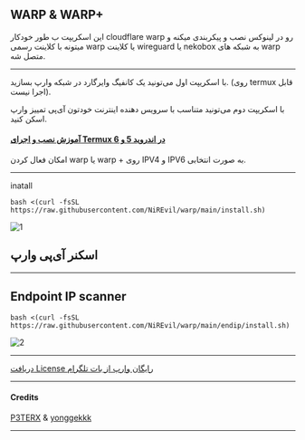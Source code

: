 ## WARP & WARP+

 این اسکریپت ب طور خودکار cloudflare warp رو در لینوکس نصب و پیکربندی میکنه و میتونه با کلاینت رسمی warp یا کلاینت wireguard یا nekobox به شبکه های warp متصل شه.



----------------------------------------

 با اسکریپت اول می‌تونید یک کانفیگ وایرگارد در شبکه وارپ بسازید. (روی termux قابل اجرا نیست).

با اسکریپت دوم می‌تونید متناسب با سرویس دهنده اینترنت خودتون آی‌پی تمییز وارپ اسکن کنید.

#### [آموزش نصب و اجرای Termux در اندروید 5 و 6 ](https://t.me/F_NiREvil/5040)



 
امکان فعال کردن warp یا warp + روی IPV4 و IPV6 به صورت انتخابی.

----------------------------------------
inatall
```
bash <(curl -fsSL https://raw.githubusercontent.com/NiREvil/warp/main/install.sh)
```

![1](https://raw.githubusercontent.com/NiREvil/workers-cloudflare/main/Other/1.png)



## اسکنر آی‌پی وارپ

----------------------------------------
## Endpoint IP scanner
```
bash <(curl -fsSL https://raw.githubusercontent.com/NiREvil/warp/main/endip/install.sh)
```

![2](https://raw.githubusercontent.com/NiREvil/workers-cloudflare/main/Other/2.png)


----------------------------------------
[دریافت License رایگان وارپ از بات تلگرام](https://t.me/generatewarpplusbot)


-------------------------

#### Credits
[P3TERX](https://github.com/P3TERX/warp.sh) & [yonggekkk](https://github.com/yonggekkk?tab=repositories)

-----------------------------
